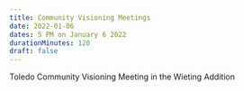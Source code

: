 ```yaml
---
title: Community Visioning Meetings
date: 2022-01-06
dates: 5 PM on January 6 2022
durationMinutes: 120
draft: false
---
```

Toledo Community Visioning Meeting in the Wieting Addition
